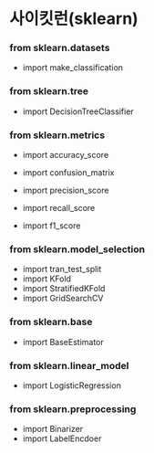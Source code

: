# 사이킷런(sklearn)

### from sklearn.datasets 

* import make_classification



### from sklearn.tree 

* import DecisionTreeClassifier



### from sklearn.metrics 

* import accuracy_score

* import confusion_matrix
* import precision_score
* import recall_score

* import f1_score



### from sklearn.model_selection 

* import tran_test_split
* import KFold
* import StratifiedKFold
* import GridSearchCV



### from sklearn.base 

* import BaseEstimator



### from sklearn.linear_model

* import LogisticRegression



### from sklearn.preprocessing

* import Binarizer
* import LabelEncdoer